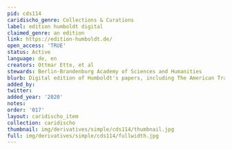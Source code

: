 ```yaml
---
pid: cds114
caridischo_genre: Collections & Curations
label: edition humboldt digital
claimed_genre: an edition
link: https://edition-humboldt.de/
open_access: 'TRUE'
status: Active
language: de, en
creators: Ottmar Ette, et al
stewards: Berlin-Brandenburg Academy of Sciences and Humanities
blurb: Digital edition of Humboldt's papers, including The American Travel Journals.
added_by: 
twitter: 
added_year: '2020'
notes: 
order: '017'
layout: caridischo_item
collection: caridischo
thumbnail: img/derivatives/simple/cds114/thumbnail.jpg
full: img/derivatives/simple/cds114/fullwidth.jpg
---
```

